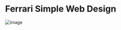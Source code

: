 # Ferrari Simple Web Design

![image](https://github.com/felii76/Ferrari/assets/126828730/4ebef1dd-082b-4f44-8618-6f0a7525b78d)
